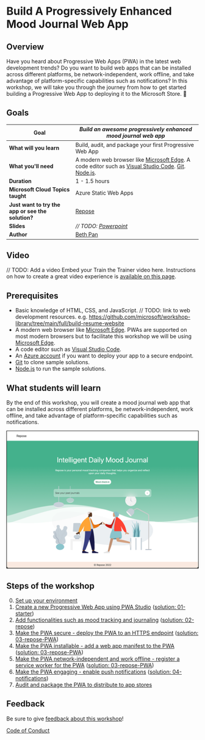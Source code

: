 # Build A Progressively Enhanced Mood Journal Web App

## Overview
Have you heard about Progressive Web Apps (PWA) in the latest web development trends? Do you want to build web apps that can be installed across different platforms, be network-independent, work offline, and take advantage of platform-specific capabilities such as notifications? In this workshop, we will take you through the journey from how to get started building a Progressive Web App to deploying it to the Microsoft Store. 🧠

## Goals

| **Goal** | *Build an awesome progressively enhanced mood journal web app* |
| -------- | -------------------------------------------------------------- |
| **What will you learn** | Build, audit, and package your first Progressive Web App |
| **What you'll need** | A modern web browser like [Microsoft Edge](https://www.microsoft.com/edge). A code editor such as [Visual Studio Code](https://code.visualstudio.com/). [Git](https://git-scm.com/downloads). [Node.js](https://nodejs.org/en/). |
| **Duration** | 1 - 1.5 hours |
| **Microsoft Cloud Topics taught** | Azure Static Web Apps |
| **Just want to try the app or see the solution?** | [Repose](https://gentle-mud-08de3661e.1.azurestaticapps.net/) |
| **Slides** | *// TODO: [Powerpoint](slides.pptx)* |
| **Author** | [Beth Pan](https://twitter.com/beth_panx) |

## Video

// TODO: Add a video
Embed your Train the Trainer video here. Instructions on how to create a great video experience is [available on this page](../video-guidance.md).

## Prerequisites

- Basic knowledge of HTML, CSS, and JavaScript. // TODO: link to web development resources. e.g. https://github.com/microsoft/workshop-library/tree/main/full/build-resume-website
- A modern web browser like [Microsoft Edge](https://www.microsoft.com/edge). PWAs are supported on most modern browsers but to facilitate this workshop we will be using [Microsoft Edge](https://www.microsoft.com/edge).
- A code editor such as [Visual Studio Code](https://code.visualstudio.com/).
- An [Azure account](https://azure.microsoft.com/free/students/) if you want to deploy your app to a secure endpoint.
- [Git](https://git-scm.com/downloads) to clone sample solutions.
- [Node.js](https://nodejs.org/en/) to run the sample solutions.

## What students will learn

By the end of this workshop, you will create a mood journal web app that can be installed across different platforms, be network-independent, work offline, and take advantage of platform-specific capabilities such as notifications.

![image of completed project](images/home.png)

## Steps of the workshop

0. [Set up your environment](0-setup.md)
1. [Create a new Progressive Web App using PWA Studio](1-create-pwa.md) ([solution: 01-starter](solution/01-starter/))
2. [Add functionalities such as mood tracking and journaling](2-add-content.md) ([solution: 02-repose](solution/02-repose/))
3. [Make the PWA secure - deploy the PWA to an HTTPS endpoint](3-deploy-to-Azure.md) ([solution: 03-repose-PWA](solution/03-repose-PWA/))
4. [Make the PWA installable - add a web app manifest to the PWA](4-add-web-manifest.md) ([solution: 03-repose-PWA](solution/03-repose-PWA/public/manifest.json))
5. [Make the PWA network-independent and work offline - register a service worker for the PWA](5-register-service-worker.md) ([solution: 03-repose-PWA](solution/03-repose-PWA/))
6. [Make the PWA engaging - enable push notifications](6-notifications.md) ([solution: 04-notifications](solution/04-notifications/))
7. [Audit and package the PWA to distribute to app stores](7-store-ready.md)

## Feedback

Be sure to give [feedback about this workshop](https://forms.office.com/r/MdhJWMZthR)!

[Code of Conduct](../CODE_OF_CONDUCT.md)

